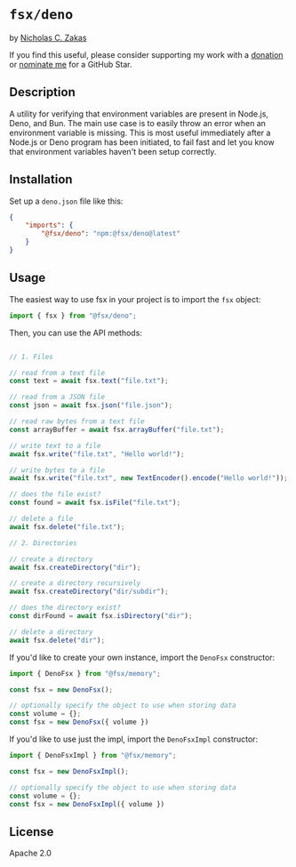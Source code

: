 # `fsx/deno`

by [Nicholas C. Zakas](https://humanwhocodes.com)

If you find this useful, please consider supporting my work with a [donation](https://humanwhocodes.com/donate) or [nominate me](https://stars.github.com/nominate/) for a GitHub Star.

## Description

A utility for verifying that environment variables are present in Node.js, Deno, and Bun. The main use case is to easily throw an error when an environment variable is missing. This is most useful immediately after a Node.js or Deno program has been initiated, to fail fast and let you know that environment variables haven't been setup correctly.

## Installation

Set up a `deno.json` file like this:

```json
{
    "imports": {
        "@fsx/deno": "npm:@fsx/deno@latest"
    }
}
```

## Usage

The easiest way to use fsx in your project is to import the `fsx` object:

```js
import { fsx } from "@fsx/deno";
```

Then, you can use the API methods:

```js

// 1. Files

// read from a text file
const text = await fsx.text("file.txt");

// read from a JSON file
const json = await fsx.json("file.json");

// read raw bytes from a text file
const arrayBuffer = await fsx.arrayBuffer("file.txt");

// write text to a file
await fsx.write("file.txt", "Hello world!");

// write bytes to a file
await fsx.write("file.txt", new TextEncoder().encode("Hello world!"));

// does the file exist?
const found = await fsx.isFile("file.txt");

// delete a file
await fsx.delete("file.txt");

// 2. Directories

// create a directory
await fsx.createDirectory("dir");

// create a directory recursively
await fsx.createDirectory("dir/subdir");

// does the directory exist?
const dirFound = await fsx.isDirectory("dir");

// delete a directory
await fsx.delete("dir");
```

If you'd like to create your own instance, import the `DenoFsx` constructor:

```js
import { DenoFsx } from "@fsx/memory";

const fsx = new DenoFsx();

// optionally specify the object to use when storing data
const volume = {};
const fsx = new DenoFsx({ volume })
```

If you'd like to use just the impl, import the `DenoFsxImpl` constructor:

```js
import { DenoFsxImpl } from "@fsx/memory";

const fsx = new DenoFsxImpl();

// optionally specify the object to use when storing data
const volume = {};
const fsx = new DenoFsxImpl({ volume })
```


## License

Apache 2.0
